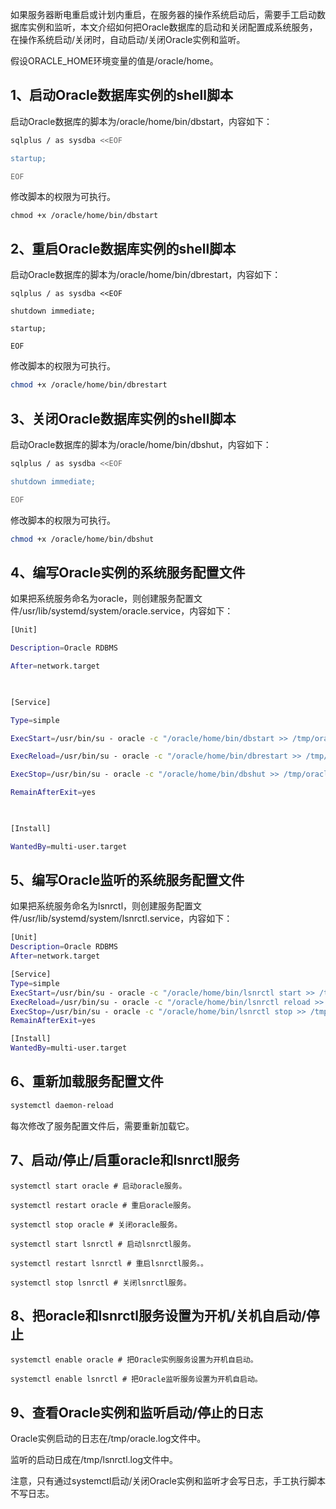 如果服务器断电重启或计划内重启，在服务器的操作系统启动后，需要手工启动数据库实例和监听，本文介绍如何把Oracle数据库的启动和关闭配置成系统服务，在操作系统启动/关闭时，自动启动/关闭Oracle实例和监听。

假设ORACLE_HOME环境变量的值是/oracle/home。

## 1、启动Oracle数据库实例的shell脚本

启动Oracle数据库的脚本为/oracle/home/bin/dbstart，内容如下：

```sh
sqlplus / as sysdba <<EOF

startup;

EOF
```

修改脚本的权限为可执行。

```shell
chmod +x /oracle/home/bin/dbstart
```

## 2、重启Oracle数据库实例的shell脚本

启动Oracle数据库的脚本为/oracle/home/bin/dbrestart，内容如下：

```shell
sqlplus / as sysdba <<EOF

shutdown immediate;

startup;

EOF
```

修改脚本的权限为可执行。

```sh
chmod +x /oracle/home/bin/dbrestart
```

## 3、关闭Oracle数据库实例的shell脚本

启动Oracle数据库的脚本为/oracle/home/bin/dbshut，内容如下：

```sh
sqlplus / as sysdba <<EOF

shutdown immediate;

EOF
```

修改脚本的权限为可执行。

```sh
chmod +x /oracle/home/bin/dbshut
```

## 4、编写Oracle实例的系统服务配置文件

如果把系统服务命名为oracle，则创建服务配置文件/usr/lib/systemd/system/oracle.service，内容如下：

```sh
[Unit]

Description=Oracle RDBMS

After=network.target

 

[Service]

Type=simple

ExecStart=/usr/bin/su - oracle -c "/oracle/home/bin/dbstart >> /tmp/oracle.log"

ExecReload=/usr/bin/su - oracle -c "/oracle/home/bin/dbrestart >> /tmp/oracle.log"

ExecStop=/usr/bin/su - oracle -c "/oracle/home/bin/dbshut >> /tmp/oracle.log"

RemainAfterExit=yes

 

[Install]

WantedBy=multi-user.target
```



## 5、编写Oracle监听的系统服务配置文件

如果把系统服务命名为lsnrctl，则创建服务配置文件/usr/lib/systemd/system/lsnrctl.service，内容如下：

```sh
[Unit]
Description=Oracle RDBMS
After=network.target

[Service]
Type=simple
ExecStart=/usr/bin/su - oracle -c "/oracle/home/bin/lsnrctl start >> /tmp/lsnrctl.log"
ExecReload=/usr/bin/su - oracle -c "/oracle/home/bin/lsnrctl reload >> /tmp/lsnrctl.log"
ExecStop=/usr/bin/su - oracle -c "/oracle/home/bin/lsnrctl stop >> /tmp/lsnrctl.log"
RemainAfterExit=yes

[Install]
WantedBy=multi-user.target

```



## 6、重新加载服务配置文件

```sh
systemctl daemon-reload
```

每次修改了服务配置文件后，需要重新加载它。

## 7、启动/停止/启重oracle和lsnrctl服务

```shell
systemctl start oracle # 启动oracle服务。

systemctl restart oracle # 重启oracle服务。

systemctl stop oracle # 关闭oracle服务。

systemctl start lsnrctl # 启动lsnrctl服务。

systemctl restart lsnrctl # 重启lsnrctl服务。。

systemctl stop lsnrctl # 关闭lsnrctl服务。
```



## 8、把oracle和lsnrctl服务设置为开机/关机自启动/停止

```shell
systemctl enable oracle # 把Oracle实例服务设置为开机自启动。

systemctl enable lsnrctl # 把Oracle监听服务设置为开机自启动。
```



## 9、查看Oracle实例和监听启动/停止的日志

Oracle实例启动的日志在/tmp/oracle.log文件中。

监听的启动日成在/tmp/lsnrctl.log文件中。

注意，只有通过systemctl启动/关闭Oracle实例和监听才会写日志，手工执行脚本不写日志。